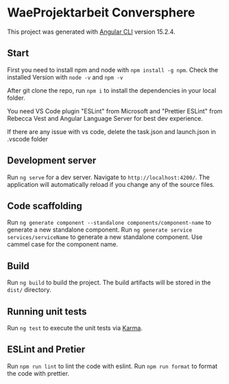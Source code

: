 # WaeProjektarbeit Conversphere

This project was generated with [Angular CLI](https://github.com/angular/angular-cli) version 15.2.4.

## Start

First you need to install npm and node with `npm install -g npm`.
Check the installed Version with `node -v` and `npm -v`

After git clone the repo, run `npm i` to install the dependencies in your local folder.

You need VS Code plugin "ESLint" from Microsoft and "Prettier ESLint" from Rebecca Vest and Angular Language Server for best dev experience.

If there are any issue with vs code, delete the task.json and launch.json in .vscode folder

## Development server

Run `ng serve` for a dev server. Navigate to `http://localhost:4200/`. The application will automatically reload if you change any of the source files.

## Code scaffolding

Run `ng generate component --standalone components/component-name` to generate a new standalone component.
Run `ng generate service services/serviceName` to generate a new standalone component.
Use cammel case for the component name.

## Build

Run `ng build` to build the project. The build artifacts will be stored in the `dist/` directory.

## Running unit tests

Run `ng test` to execute the unit tests via [Karma](https://karma-runner.github.io).

## ESLint and Pretier

Run `npm run lint` to lint the code with eslint.
Run `npm run format` to format the code with prettier.
